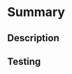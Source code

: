 # Summary
<!--- Short summary of the ticket. Should not be longer than two sentences. -->

## Description
<!--- Description of the ticket. e.g., What is the ticket accomplishing, why is it important, what areas of the code does it affect, etc. -->

## Testing
<!--- Steps taken to test this change. e.g. Adding unit tests, integration tests, and/or manual testing -->

